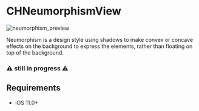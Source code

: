 # CHNeumorphismView
![neumorphism_preview](https://github.com/Chaehui-Seo/CHNeumorphismView/assets/73422344/758f2356-e45a-42df-9c69-a02a85ec022e)



Neumorphism is a design style using shadows to make convex or concave effects on the background to express the elements, rather than floating on top of the background.
### ⚠️ still in progress ⚠️

## Requirements
- iOS 11.0+

